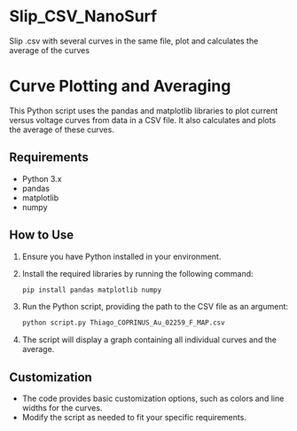 # Slip_CSV_NanoSurf
Slip .csv with several curves in the same file, plot and calculates the average of the curves

# Curve Plotting and Averaging

This Python script uses the pandas and matplotlib libraries to plot current versus voltage curves from data in a CSV file. It also calculates and plots the average of these curves.

## Requirements

- Python 3.x
- pandas
- matplotlib
- numpy

## How to Use

1. Ensure you have Python installed in your environment.
2. Install the required libraries by running the following command:

    ```bash
    pip install pandas matplotlib numpy
    ```

3. Run the Python script, providing the path to the CSV file as an argument:

    ```bash
    python script.py Thiago_COPRINUS_Au_02259_F_MAP.csv
    ```

4. The script will display a graph containing all individual curves and the average.

## Customization

- The code provides basic customization options, such as colors and line widths for the curves.
- Modify the script as needed to fit your specific requirements.
